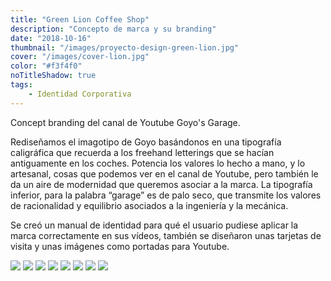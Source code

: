 ```yaml
---
title: "Green Lion Coffee Shop"
description: "Concepto de marca y su branding"
date: "2018-10-16"
thumbnail: "/images/proyecto-design-green-lion.jpg"
cover: "/images/cover-lion.jpg"
color: "#f3f4f0"
noTitleShadow: true
tags:
    - Identidad Corporativa
---
```


Concept branding del canal de Youtube Goyo's Garage.

Rediseñamos el imagotipo de Goyo basándonos en una tipografía caligráfica que recuerda a los freehand letterings que se hacían antiguamente en los coches. Potencia los  valores lo hecho a mano, y lo artesanal, cosas que podemos ver en el canal de Youtube, pero también le da un aire de modernidad que queremos asociar a la marca. La tipografía inferior, para la palabra “garage” es de palo seco, que transmite los valores de racionalidad y equilibrio asociados a la ingeniería y la mecánica.

Se creó un manual de identidad para qué el usuario pudiese aplicar la marca correctamente en sus vídeos, también se diseñaron unas tarjetas de visita y unas imágenes como portadas para Youtube.





<divide>

<hidden>
<img src="imagotipo-greenlion.jpg" />
</hidden>
<zoom-image src="imagotipo-greenlion.jpg"  alt='Imagotipo'></zoom-image>

<hidden>
<img src="sello-greenlion.jpg" />
</hidden>
<zoom-image src="sello-greenlion.jpg"  alt='Sello'></zoom-image>

</divide>
<hidden>
<img src="green-lion-senal.jpg" />
</hidden>
<zoom-image src="green-lion-senal.jpg" atl='Señal'></zoom-image>



<divide>

<hidden>
<img src="tarjetas-greenlion.jpg" />
</hidden>
<zoom-image src="tarjetas-greenlion.jpg"  alt='Tarjetas'></zoom-image>

<hidden>
<img src="tarjetasdetalle-greenlion.jpg" />
</hidden>
<zoom-image src="tarjetasdetalle-greenlion.jpg"  alt='Tarjetas'></zoom-image>

</divide>

<divide>
<hidden>
<img src="posavasos-greenlion.jpg" />
</hidden>
<zoom-image src="posavasos-greenlion.jpg"  alt='Posavasos'></zoom-image>

<hidden>
<img src="bolsa-greenlion.jpg" />
</hidden>
<zoom-image src="bolsa-greenlion.jpg"  alt='Bolsa'></zoom-image>

</divide>

<hidden>
<img src="carte-greenlionl.jpg" />
</hidden>
<zoom-image src="carte-greenlionl.jpg"  alt='Cartel'></zoom-image>
